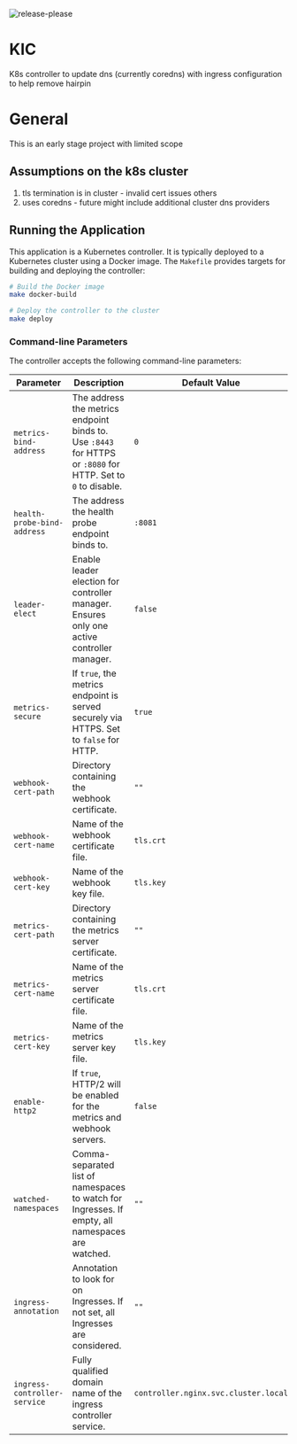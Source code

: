 ![release-please](https://github.com/pelotech/kic/actions/workflows/release-please.yaml/badge.svg)

# KIC
K8s controller to update dns (currently coredns) with ingress configuration to help remove hairpin

# General
This is an early stage project with limited scope

## Assumptions on the k8s cluster
1. tls termination is in cluster - invalid cert issues others
2. uses coredns - future might include additional cluster dns providers

## Running the Application

This application is a Kubernetes controller. It is typically deployed to a Kubernetes cluster using a Docker image.
The `Makefile` provides targets for building and deploying the controller:

```bash
# Build the Docker image
make docker-build

# Deploy the controller to the cluster
make deploy
```

### Command-line Parameters

The controller accepts the following command-line parameters:

| Parameter                      | Description                                                                                          | Default Value                          |
| ------------------------------ | ---------------------------------------------------------------------------------------------------- | -------------------------------------- |
| `metrics-bind-address`         | The address the metrics endpoint binds to. Use `:8443` for HTTPS or `:8080` for HTTP. Set to `0` to disable. | `0`                                    |
| `health-probe-bind-address`    | The address the health probe endpoint binds to.                                                        | `:8081`                                |
| `leader-elect`                 | Enable leader election for controller manager. Ensures only one active controller manager.             | `false`                                |
| `metrics-secure`               | If `true`, the metrics endpoint is served securely via HTTPS. Set to `false` for HTTP.                 | `true`                                 |
| `webhook-cert-path`            | Directory containing the webhook certificate.                                                          | `""`                                   |
| `webhook-cert-name`            | Name of the webhook certificate file.                                                                  | `tls.crt`                              |
| `webhook-cert-key`             | Name of the webhook key file.                                                                          | `tls.key`                              |
| `metrics-cert-path`            | Directory containing the metrics server certificate.                                                   | `""`                                   |
| `metrics-cert-name`            | Name of the metrics server certificate file.                                                           | `tls.crt`                              |
| `metrics-cert-key`             | Name of the metrics server key file.                                                                   | `tls.key`                              |
| `enable-http2`                 | If `true`, HTTP/2 will be enabled for the metrics and webhook servers.                                 | `false`                                |
| `watched-namespaces`           | Comma-separated list of namespaces to watch for Ingresses. If empty, all namespaces are watched.       | `""`                                   |
| `ingress-annotation`           | Annotation to look for on Ingresses. If not set, all Ingresses are considered.                         | `""`                                   |
| `ingress-controller-service`   | Fully qualified domain name of the ingress controller service.                                       | `controller.nginx.svc.cluster.local` |
